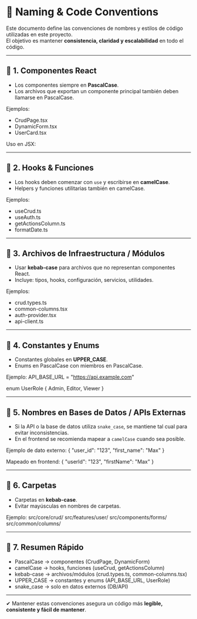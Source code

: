 # 📝 Naming & Code Conventions

Este documento define las convenciones de nombres y estilos de código utilizadas en este proyecto.  
El objetivo es mantener **consistencia, claridad y escalabilidad** en todo el código.

---

## 📌 1. Componentes React
- Los componentes siempre en **PascalCase**.
- Los archivos que exportan un componente principal también deben llamarse en PascalCase.

Ejemplos:
- CrudPage.tsx
- DynamicForm.tsx
- UserCard.tsx

Uso en JSX:
<CrudPage />
<DynamicForm />
<UserCard />

---

## 📌 2. Hooks & Funciones
- Los hooks deben comenzar con `use` y escribirse en **camelCase**.
- Helpers y funciones utilitarias también en camelCase.

Ejemplos:
- useCrud.ts
- useAuth.ts
- getActionsColumn.ts
- formatDate.ts

---

## 📌 3. Archivos de Infraestructura / Módulos
- Usar **kebab-case** para archivos que no representan componentes React.
- Incluye: tipos, hooks, configuración, servicios, utilidades.

Ejemplos:
- crud.types.ts
- common-columns.tsx
- auth-provider.tsx
- api-client.ts

---

## 📌 4. Constantes y Enums
- Constantes globales en **UPPER_CASE**.
- Enums en PascalCase con miembros en PascalCase.

Ejemplo:
API_BASE_URL = "https://api.example.com"

enum UserRole {
  Admin,
  Editor,
  Viewer
}

---

## 📌 5. Nombres en Bases de Datos / APIs Externas
- Si la API o la base de datos utiliza `snake_case`, se mantiene tal cual para evitar inconsistencias.
- En el frontend se recomienda mapear a `camelCase` cuando sea posible.

Ejemplo de dato externo:
{
  "user_id": "123",
  "first_name": "Max"
}

Mapeado en frontend:
{
  "userId": "123",
  "firstName": "Max"
}

---

## 📌 6. Carpetas
- Carpetas en **kebab-case**.
- Evitar mayúsculas en nombres de carpetas.

Ejemplo:
src/core/crud/
src/features/user/
src/components/forms/
src/common/columns/

---

## 📌 7. Resumen Rápido
- PascalCase → componentes (CrudPage, DynamicForm)  
- camelCase → hooks, funciones (useCrud, getActionsColumn)  
- kebab-case → archivos/módulos (crud.types.ts, common-columns.tsx)  
- UPPER_CASE → constantes y enums (API_BASE_URL, UserRole)  
- snake_case → solo en datos externos (DB/API)  

---

✔ Mantener estas convenciones asegura un código más **legible, consistente y fácil de mantener**.
